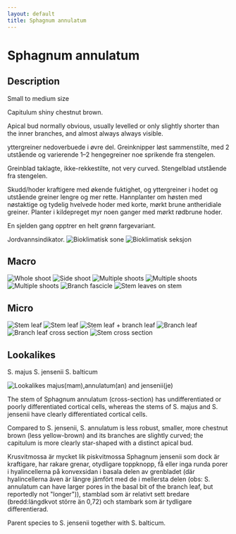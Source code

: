 ```yaml
---
layout: default
title: Sphagnum annulatum
---
```


# Sphagnum annulatum

## Description

Small to medium size

Capitulum shiny chestnut brown.

Apical bud normally obvious, usually levelled or only slightly shorter than the inner branches, and almost always always visible.

yttergreiner nedoverbuede i øvre del. Greinknipper løst sammenstilte, med 2 utstående og varierende 1–2 hengegreiner noe sprikende fra stengelen.

Greinblad taklagte, ikke-rekkestilte, not very curved. Stengelblad utstående fra stengelen.

Skudd/hoder kraftigere med økende fuktighet, og yttergreiner i hodet og utstående greiner lengre og mer rette. Hannplanter om høsten med nøstaktige og tydelig hvelvede hoder med korte, mørkt brune antheridiale greiner. Planter i kildepreget myr noen ganger med mørkt rødbrune hoder. 

En sjelden gang opptrer en helt grønn fargevariant.

Jordvannsindikator.
![Bioklimatisk sone](bioklimatisk-sone.webp)
![Bioklimatisk seksjon](bioklimatisk-seksjon.webp)

## Macro
![Whole shoot](shoot-side.png)
![Side shoot](shoot-top-down.png)
![Multiple shoots](shoot-multiple.png)
![Multiple shoots](shoot-multiple-2.webp)
![Multiple shoots](shoot-multiple-3.webp)
![Branch fascicle](branch-fascicle.webp)
![Stem leaves on stem](stem-leaves-on-stem.webp)

## Micro
![Stem leaf](leaf-stem.png)
![Stem leaf](leaf-stem-2.png)
![Stem leaf + branch leaf](leaf-stem-branch.webp)
![Branch leaf](leaf-branch.png)
![Branch leaf cross section](leaf-branch-cross-section.png)
![Stem cross section](stem-cross-section.png)

## Lookalikes

S. majus
S. jensenii
S. balticum

![Lookalikes majus(mam),annulatum(an) and jensenii(je)](lookalikes-majus-annulatum-jensenii.webp)

The stem of Sphagnum annulatum (cross-section) has undifferentiated or poorly differentiated cortical cells, whereas the stems of S. majus and S. jensenii have clearly differentiated cortical cells.

Compared to S. jensenii, S. annulatum is less robust, smaller, more chestnut brown (less yellow-brown) and its branches are slightly curved; the capitulum is more clearly star-shaped with a distinct apical bud.

Krusvitmossa är mycket lik piskvitmossa Sphagnum jensenii som dock är kraftigare, har rakare grenar, otydligare toppknopp, få eller inga runda porer i hya­lincellerna på konvexsidan i basala delen av grenbladet (där hyalincellerna även är längre jäm­fört med de i mellersta delen (obs: S. annulatum can have larger pores in the basal bit of the branch leaf, but reportedly not "longer")), stamblad som är relativt sett bredare (bredd:längdkvot större än 0,72) och stambark som är tydligare differentierad.

Parent species to S. jensenii together with S. balticum.
